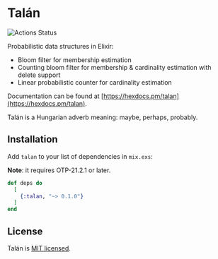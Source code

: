 # Talán

![Actions Status](https://github.com/preciz/talan/workflows/test/badge.svg)

Probabilistic data structures in Elixir:
  * Bloom filter for membership estimation
  * Counting bloom filter for membership & cardinality estimation with delete support
  * Linear probabilistic counter for cardinality estimation

Documentation can be found at [https://hexdocs.pm/talan](https://hexdocs.pm/talan).

Talán is a Hungarian adverb meaning: maybe, perhaps, probably.

## Installation

Add `talan` to your list of dependencies in `mix.exs`:

**Note**: it requires OTP-21.2.1 or later.

```elixir
def deps do
  [
    {:talan, "~> 0.1.0"}
  ]
end
```

## License

Talán is [MIT licensed](LICENSE).
